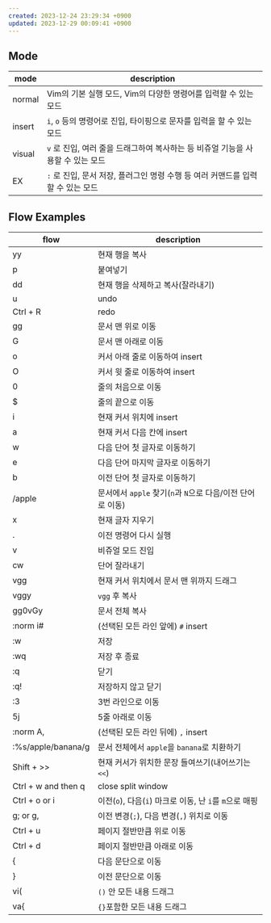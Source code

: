 ```yaml
---
created: 2023-12-24 23:29:34 +0900
updated: 2023-12-29 00:09:41 +0900
---
```


## Mode


| mode   | description                                                                     |
|--------|---------------------------------------------------------------------------------|
| normal | Vim의 기본 실행 모드, Vim의 다양한 명령어를 입력할 수 있는 모드                 |
| insert | `i`, `o` 등의 명령어로 진입, 타이핑으로 문자를 입력을 할 수 있는 모드           |
| visual | `v` 로 진입, 여러 줄을 드래그하여 복사하는 등 비쥬얼 기능을 사용할 수 있는 모드 |
| EX     | `:` 로 진입, 문서 저장, 플러그인 명령 수행 등 여러 커맨드를 입력할 수 있는 모드 |


## Flow Examples

| flow                | description                                                |
| ---                 | ---                                                        |
| yy                  | 현재 행을 복사                                             |
| p                   | 붙여넣기                                                   |
| dd                  | 현재 행을 삭제하고 복사(잘라내기)                          |
| u                   | undo                                                       |
| Ctrl + R            | redo                                                       |
| gg                  | 문서 맨 위로 이동                                          |
| G                   | 문서 맨 아래로 이동                                        |
| o                   | 커서 아래 줄로 이동하여 insert                             |
| O                   | 커서 윗 줄로 이동하여 insert                               |
| 0                   | 줄의 처음으로 이동                                         |
| $                   | 줄의 끝으로 이동                                           |
| i                   | 현재 커서 위치에 insert                                    |
| a                   | 현재 커서 다음 칸에 insert                                 |
| w                   | 다음 단어 첫 글자로 이동하기                               |
| e                   | 다음 단어 마지막 글자로 이동하기                           |
| b                   | 이전 단어 첫 글자로 이동하기                               |
| /apple              | 문서에서 `apple` 찾기(`n`과 `N`으로 다음/이전 단어로 이동) |
| x                   | 현재 글자 지우기                                           |
| .                   | 이전 명령어 다시 실행                                      |
| v                   | 비쥬얼 모드 진입                                           |
| cw                  | 단어 잘라내기                                              |
| vgg                 | 현재 커서 위치에서 문서 맨 위까지 드래그                   |
| vggy                | `vgg` 후 복사                                              |
| gg0vGy              | 문서 전체 복사                                             |
| :norm i#            | (선택된 모든 라인 앞에) `#` insert                         |
| :w                  | 저장                                                       |
| :wq                 | 저장 후 종료                                               |
| :q                  | 닫기                                                       |
| :q!                 | 저장하지 않고 닫기                                         |
| :3                  | 3번 라인으로 이동                                          |
| 5j                  | 5줄 아래로 이동                                            |
| :norm A,            | (선택된 모든 라인 뒤에) `,` insert                         |
| :%s/apple/banana/g  | 문서 전체에서 `apple`을 `banana`로 치환하기                |
| Shift + >>          | 현재 커서가 위치한 문장 들여쓰기(내어쓰기는 `<<`)          |
| Ctrl + w and then q | close split window                                         |
| Ctrl + o or i       | 이전(`o`), 다음(`i`) 마크로 이동, 난 `i`를 `m`으로 매핑    |:window
| g; or g, | 이전 변경(`;`), 다음 변경(`,`) 위치로 이동 |
| Ctrl + u | 페이지 절반만큼 위로 이동                  |
| Ctrl + d | 페이지 절반만큼 아래로 이동                |
| {        | 다음 문단으로 이동                         |
| }        | 이전 문단으로 이동                         |
| vi(      | `()` 안 모든 내용 드래그                   |
| va{      | `{}`포함한 모든 내용 드래그                |



